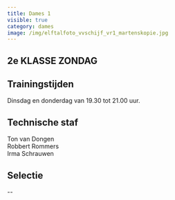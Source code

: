 ```yaml
---
title: Dames 1
visible: true
category: dames
image: /img/elftalfoto_vvschijf_vr1_martenskopie.jpg
---
```

## 2e KLASSE ZONDAG

## Trainingstijden

Dinsdag en donderdag van 19.30 tot 21.00 uur.

## Technische staf

Ton van Dongen\
Robbert Rommers\
Irma Schrauwen

## Selectie

\--